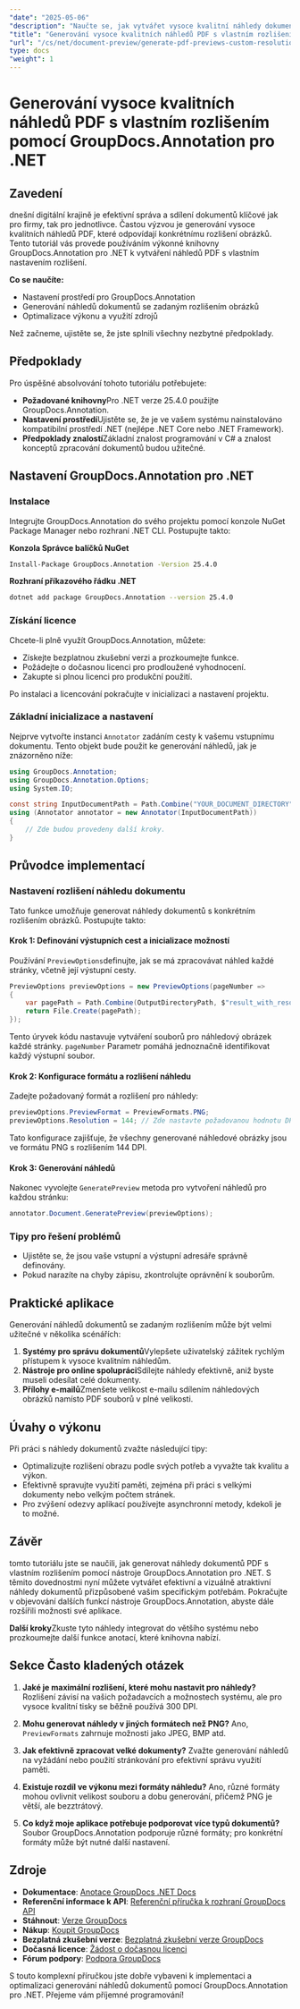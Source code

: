 ```yaml
---
"date": "2025-05-06"
"description": "Naučte se, jak vytvářet vysoce kvalitní náhledy dokumentů PDF s konkrétním rozlišením obrázků pomocí výkonné knihovny GroupDocs.Annotation v .NET. Optimalizujte svůj pracovní postup správy dokumentů ještě dnes."
"title": "Generování vysoce kvalitních náhledů PDF s vlastním rozlišením pomocí GroupDocs.Annotation pro .NET"
"url": "/cs/net/document-preview/generate-pdf-previews-custom-resolutions-groupdocs/"
type: docs
"weight": 1
---
```


# Generování vysoce kvalitních náhledů PDF s vlastním rozlišením pomocí GroupDocs.Annotation pro .NET

## Zavedení

dnešní digitální krajině je efektivní správa a sdílení dokumentů klíčové jak pro firmy, tak pro jednotlivce. Častou výzvou je generování vysoce kvalitních náhledů PDF, které odpovídají konkrétnímu rozlišení obrázků. Tento tutoriál vás provede používáním výkonné knihovny GroupDocs.Annotation pro .NET k vytváření náhledů PDF s vlastním nastavením rozlišení.

**Co se naučíte:**
- Nastavení prostředí pro GroupDocs.Annotation
- Generování náhledů dokumentů se zadaným rozlišením obrázků
- Optimalizace výkonu a využití zdrojů

Než začneme, ujistěte se, že jste splnili všechny nezbytné předpoklady.

## Předpoklady

Pro úspěšné absolvování tohoto tutoriálu potřebujete:

- **Požadované knihovny**Pro .NET verze 25.4.0 použijte GroupDocs.Annotation.
- **Nastavení prostředí**Ujistěte se, že je ve vašem systému nainstalováno kompatibilní prostředí .NET (nejlépe .NET Core nebo .NET Framework).
- **Předpoklady znalostí**Základní znalost programování v C# a znalost konceptů zpracování dokumentů budou užitečné.

## Nastavení GroupDocs.Annotation pro .NET

### Instalace

Integrujte GroupDocs.Annotation do svého projektu pomocí konzole NuGet Package Manager nebo rozhraní .NET CLI. Postupujte takto:

**Konzola Správce balíčků NuGet**

```bash
Install-Package GroupDocs.Annotation -Version 25.4.0
```

**Rozhraní příkazového řádku .NET**

```bash
dotnet add package GroupDocs.Annotation --version 25.4.0
```

### Získání licence

Chcete-li plně využít GroupDocs.Annotation, můžete:
- Získejte bezplatnou zkušební verzi a prozkoumejte funkce.
- Požádejte o dočasnou licenci pro prodloužené vyhodnocení.
- Zakupte si plnou licenci pro produkční použití.

Po instalaci a licencování pokračujte v inicializaci a nastavení projektu.

### Základní inicializace a nastavení

Nejprve vytvořte instanci `Annotator` zadáním cesty k vašemu vstupnímu dokumentu. Tento objekt bude použit ke generování náhledů, jak je znázorněno níže:

```csharp
using GroupDocs.Annotation;
using GroupDocs.Annotation.Options;
using System.IO;

const string InputDocumentPath = Path.Combine("YOUR_DOCUMENT_DIRECTORY", "input.pdf");
using (Annotator annotator = new Annotator(InputDocumentPath))
{
    // Zde budou provedeny další kroky.
}
```

## Průvodce implementací

### Nastavení rozlišení náhledu dokumentu

Tato funkce umožňuje generovat náhledy dokumentů s konkrétním rozlišením obrázků. Postupujte takto:

#### Krok 1: Definování výstupních cest a inicializace možností

Používání `PreviewOptions`definujte, jak se má zpracovávat náhled každé stránky, včetně její výstupní cesty.

```csharp
PreviewOptions previewOptions = new PreviewOptions(pageNumber =>
{
    var pagePath = Path.Combine(OutputDirectoryPath, $"result_with_resolution_{pageNumber}.png");
    return File.Create(pagePath);
});
```

Tento úryvek kódu nastavuje vytváření souborů pro náhledový obrázek každé stránky. `pageNumber` Parametr pomáhá jednoznačně identifikovat každý výstupní soubor.

#### Krok 2: Konfigurace formátu a rozlišení náhledu

Zadejte požadovaný formát a rozlišení pro náhledy:

```csharp
previewOptions.PreviewFormat = PreviewFormats.PNG;
previewOptions.Resolution = 144; // Zde nastavte požadovanou hodnotu DPI.
```

Tato konfigurace zajišťuje, že všechny generované náhledové obrázky jsou ve formátu PNG s rozlišením 144 DPI.

#### Krok 3: Generování náhledů

Nakonec vyvolejte `GeneratePreview` metoda pro vytvoření náhledů pro každou stránku:

```csharp
annotator.Document.GeneratePreview(previewOptions);
```

### Tipy pro řešení problémů

- Ujistěte se, že jsou vaše vstupní a výstupní adresáře správně definovány.
- Pokud narazíte na chyby zápisu, zkontrolujte oprávnění k souborům.

## Praktické aplikace

Generování náhledů dokumentů se zadaným rozlišením může být velmi užitečné v několika scénářích:

1. **Systémy pro správu dokumentů**Vylepšete uživatelský zážitek rychlým přístupem k vysoce kvalitním náhledům.
2. **Nástroje pro online spolupráci**Sdílejte náhledy efektivně, aniž byste museli odesílat celé dokumenty.
3. **Přílohy e-mailů**Zmenšete velikost e-mailu sdílením náhledových obrázků namísto PDF souborů v plné velikosti.

## Úvahy o výkonu

Při práci s náhledy dokumentů zvažte následující tipy:

- Optimalizujte rozlišení obrazu podle svých potřeb a vyvažte tak kvalitu a výkon.
- Efektivně spravujte využití paměti, zejména při práci s velkými dokumenty nebo velkým počtem stránek.
- Pro zvýšení odezvy aplikací používejte asynchronní metody, kdekoli je to možné.

## Závěr

tomto tutoriálu jste se naučili, jak generovat náhledy dokumentů PDF s vlastním rozlišením pomocí nástroje GroupDocs.Annotation pro .NET. S těmito dovednostmi nyní můžete vytvářet efektivní a vizuálně atraktivní náhledy dokumentů přizpůsobené vašim specifickým potřebám. Pokračujte v objevování dalších funkcí nástroje GroupDocs.Annotation, abyste dále rozšířili možnosti své aplikace.

**Další kroky**Zkuste tyto náhledy integrovat do většího systému nebo prozkoumejte další funkce anotací, které knihovna nabízí.

## Sekce Často kladených otázek

1. **Jaké je maximální rozlišení, které mohu nastavit pro náhledy?**
   Rozlišení závisí na vašich požadavcích a možnostech systému, ale pro vysoce kvalitní tisky se běžně používá 300 DPI.

2. **Mohu generovat náhledy v jiných formátech než PNG?**
   Ano, `PreviewFormats` zahrnuje možnosti jako JPEG, BMP atd.

3. **Jak efektivně zpracovat velké dokumenty?**
   Zvažte generování náhledů na vyžádání nebo použití stránkování pro efektivní správu využití paměti.

4. **Existuje rozdíl ve výkonu mezi formáty náhledu?**
   Ano, různé formáty mohou ovlivnit velikost souboru a dobu generování, přičemž PNG je větší, ale bezztrátový.

5. **Co když moje aplikace potřebuje podporovat více typů dokumentů?**
   Soubor GroupDocs.Annotation podporuje různé formáty; pro konkrétní formáty může být nutné další nastavení.

## Zdroje

- **Dokumentace**: [Anotace GroupDocs .NET Docs](https://docs.groupdocs.com/annotation/net/)
- **Referenční informace k API**: [Referenční příručka k rozhraní GroupDocs API](https://reference.groupdocs.com/annotation/net/)
- **Stáhnout**: [Verze GroupDocs](https://releases.groupdocs.com/annotation/net/)
- **Nákup**: [Koupit GroupDocs](https://purchase.groupdocs.com/buy)
- **Bezplatná zkušební verze**: [Bezplatná zkušební verze GroupDocs](https://releases.groupdocs.com/annotation/net/)
- **Dočasná licence**: [Žádost o dočasnou licenci](https://purchase.groupdocs.com/temporary-license/)
- **Fórum podpory**: [Podpora GroupDocs](https://forum.groupdocs.com/c/annotation/) 

S touto komplexní příručkou jste dobře vybaveni k implementaci a optimalizaci generování náhledů dokumentů pomocí GroupDocs.Annotation pro .NET. Přejeme vám příjemné programování!